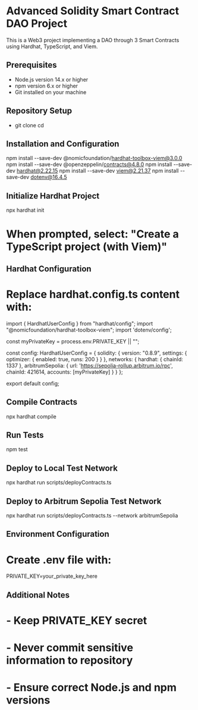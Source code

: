 # Advanced Solidity Smart Contract DAO Project

This is a Web3 project implementing a DAO through 3 Smart Contracts using Hardhat, TypeScript, and Viem.

## Prerequisites

- Node.js version 14.x or higher
- npm version 6.x or higher
- Git installed on your machine

## Repository Setup
- git clone <your-repository-url>
cd <repository-name>

## Installation and Configuration
npm install --save-dev @nomicfoundation/hardhat-toolbox-viem@3.0.0
npm install --save-dev @openzeppelin/contracts@4.8.0
npm install --save-dev hardhat@2.22.15
npm install --save-dev viem@2.21.37
npm install --save-dev dotenv@16.4.5

## Initialize Hardhat Project
npx hardhat init
# When prompted, select: "Create a TypeScript project (with Viem)"

## Hardhat Configuration
# Replace hardhat.config.ts content with:
import { HardhatUserConfig } from "hardhat/config";
import "@nomicfoundation/hardhat-toolbox-viem";
import 'dotenv/config';

const myPrivateKey = process.env.PRIVATE_KEY || "";

const config: HardhatUserConfig = {
  solidity: {
    version: "0.8.9",
    settings: {
      optimizer: {
        enabled: true,
        runs: 200
      }
    }
  },
  networks: {
    hardhat: {
      chainId: 1337
    },
    arbitrumSepolia: {
      url: 'https://sepolia-rollup.arbitrum.io/rpc',
      chainId: 421614,
      accounts: [myPrivateKey]
    }
  }
};

export default config;

## Compile Contracts
npx hardhat compile

## Run Tests
npm test

## Deploy to Local Test Network
npx hardhat run scripts/deployContracts.ts

## Deploy to Arbitrum Sepolia Test Network
npx hardhat run scripts/deployContracts.ts --network arbitrumSepolia

## Environment Configuration
# Create .env file with:
PRIVATE_KEY=your_private_key_here

## Additional Notes
# - Keep PRIVATE_KEY secret
# - Never commit sensitive information to repository
# - Ensure correct Node.js and npm versions